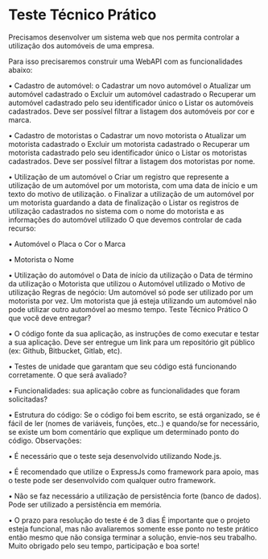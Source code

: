   # Teste Técnico Prático

  Precisamos desenvolver um sistema web que nos permita controlar a utilização dos automóveis de uma empresa.

  Para isso precisaremos construir uma WebAPI com as funcionalidades abaixo:
  
  •  Cadastro de automóvel:  o  Cadastrar um novo automóvel o  Atualizar um automóvel cadastrado o  Excluir um automóvel cadastrado o  Recuperar um automóvel cadastrado pelo seu identificador único o  Listar os automóveis cadastrados. Deve ser possível filtrar a listagem dos automóveis por cor e marca. 
    
  •  Cadastro de motoristas o  Cadastrar um novo motorista o  Atualizar um motorista cadastrado o  Excluir um motorista cadastrado o  Recuperar um motorista cadastrado pelo seu identificador único o  Listar os motoristas cadastrados. Deve ser possível filtrar a listagem dos motoristas por nome. 
  
  •  Utilização de um automóvel o  Criar um registro que represente a utilização de um automóvel por um motorista, com uma data de início e um texto do motivo de utilização. o  Finalizar a utilização de um automóvel por um motorista guardando a data de finalização o  Listar os registros de utilização cadastrados no sistema com o nome do motorista e as informações do automóvel utilizado  O que devemos controlar de cada recurso:  
  
  •  Automóvel o  Placa o  Cor o  Marca 
  
  •  Motorista o  Nome 
  
  •  Utilização do automóvel o  Data de início da utilização o  Data de término da utilização o  Motorista que utilizou o  Automóvel utilizado o  Motivo de utilização  Regras de negócio: Um automóvel só pode ser utilizado por um motorista por vez. Um motorista que já esteja utilizando um automóvel não pode utilizar outro automóvel ao mesmo tempo. 
  Teste Técnico Prático    O que você deve entregar? 
  
  •  O código fonte da sua aplicação, as instruções de como executar e testar a sua aplicação. Deve ser entregue um link para um repositório git público (ex: Github, Bitbucket, Gitlab, etc). 
  
  •  Testes de unidade que garantam que seu código está funcionando corretamente.  O que será avaliado? 
  
  •  Funcionalidades: sua aplicação cobre as funcionalidades que foram solicitadas? 
  
  •  Estrutura do código: Se o código foi bem escrito, se está organizado, se é fácil de ler (nomes de variáveis, funções, etc..) e quando/se for necessário, se existe um bom comentário que explique um determinado ponto do código.  Observações:  
  
  •  É necessário que o teste seja desenvolvido utilizando Node.js. 
  
  •  É recomendado que utilize o ExpressJs como framework para apoio, mas o teste pode ser desenvolvido com qualquer outro framework. 
  
  •  Não se faz necessário a utilização de persistência forte (banco de dados). Pode ser utilizado a persistência em memória. 
  
  •  O prazo para resolução do teste é de 3 dias  É importante que o projeto esteja funcional, mas não avaliaremos somente esse ponto no teste prático então mesmo que não consiga terminar a solução, envie-nos seu trabalho.  Muito obrigado pelo seu tempo, participação e boa sorte!  

